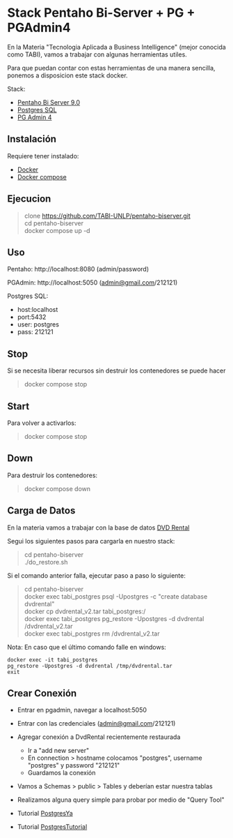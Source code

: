 # Stack Pentaho Bi-Server + PG + PGAdmin4

En la Materia "Tecnologia Aplicada a Business Intelligence" (mejor conocida como TABI), vamos a trabajar con algunas herramientas utiles.

Para que puedan contar con estas herramientas de una manera sencilla, ponemos a disposicion este stack docker.

Stack:

* [Pentaho Bi Server 9.0](https://es.wikipedia.org/wiki/Pentaho)
* [Postgres SQL](https://www.postgresql.org/)
* [PG Admin 4](https://www.pgadmin.org/)


## Instalación

Requiere tener instalado:

* [Docker](https://www.docker.com/)
* [Docker compose](https://docs.docker.com/compose/)

## Ejecucion

> clone https://github.com/TABI-UNLP/pentaho-biserver.git \
> cd pentaho-biserver  \
> docker compose up -d

## Uso

  Pentaho: http://localhost:8080
  (admin/password)

  PGAdmin: http://localhost:5050
  (admin@gmail.com/212121)

Postgres SQL:

* host:localhost
* port:5432
* user: postgres
* pass: 212121

## Stop

Si se necesita liberar recursos sin destruir los contenedores se puede hacer

> docker compose stop

## Start

Para volver a activarlos:

> docker compose stop

## Down

Para destruir los contenedores:

> docker compose down

## Carga de Datos

En la materia vamos a trabajar con la base de datos [DVD Rental](https://www.postgresqltutorial.com/postgresql-sample-database/)

Segui los siguientes pasos para cargarla en nuestro stack:

> cd pentaho-biserver \
> ./do_restore.sh

Si el comando anterior falla, ejecutar paso a paso lo siguiente:

> cd pentaho-biserver \
> docker exec tabi_postgres psql -Upostgres -c "create database dvdrental" \
> docker cp dvdrental_v2.tar tabi_postgres:/ \
> docker exec tabi_postgres pg_restore -Upostgres -d dvdrental  /dvdrental_v2.tar \
> docker exec tabi_postgres rm /dvdrental_v2.tar 


Nota: En caso que el último comando falle en windows: 
```
docker exec -it tabi_postgres 
pg_restore -Upostgres -d dvdrental /tmp/dvdrental.tar
exit
```

## Crear Conexión
- Entrar en pgadmin, navegar a localhost:5050
- Entrar con las credenciales (admin@gmail.com/212121)
- Agregar conexión a DvdRental recientemente restaurada
  - Ir a "add new server"
  - En connection > hostname colocamos "postgres", username "postgres" y password "212121"
  - Guardamos la conexión
- Vamos a Schemas > public > Tables y deberían estar nuestra tablas
- Realizamos alguna query simple para probar por medio de "Query Tool"

- Tutorial [PostgresYa](https://www.tutorialesprogramacionya.com/postgresqlya/)
- Tutorial [PostgresTutorial](https://www.postgresqltutorial.com/)

